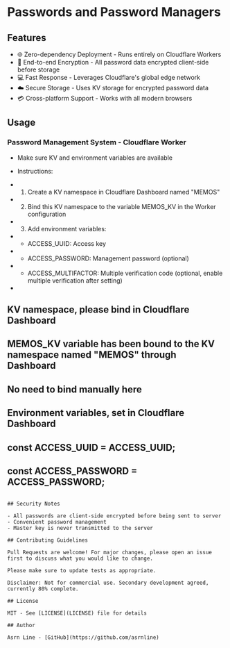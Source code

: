# Passwords and Password Managers

## Features

- 🌐 Zero-dependency Deployment - Runs entirely on Cloudflare Workers
- 📧 End-to-end Encryption - All password data encrypted client-side before storage
- 💻 Fast Response - Leverages Cloudflare's global edge network
- ☁️ Secure Storage - Uses KV storage for encrypted password data
- 💳 Cross-platform Support - Works with all modern browsers


## Usage

### Password Management System - Cloudflare Worker

* Make sure KV and environment variables are available

* Instructions:

* 1. Create a KV namespace in Cloudflare Dashboard named "MEMOS"

* 2. Bind this KV namespace to the variable MEMOS_KV in the Worker configuration

* 3. Add environment variables:

* - ACCESS_UUID: Access key

* - ACCESS_PASSWORD: Management password (optional)

* - ACCESS_MULTIFACTOR: Multiple verification code (optional, enable multiple verification after setting)

*

## KV namespace, please bind in Cloudflare Dashboard

## MEMOS_KV variable has been bound to the KV namespace named "MEMOS" through Dashboard

## No need to bind manually here

## Environment variables, set in Cloudflare Dashboard

## const ACCESS_UUID = ACCESS_UUID;

## const ACCESS_PASSWORD = ACCESS_PASSWORD;
```

## Security Notes

- All passwords are client-side encrypted before being sent to server
- Convenient password management
- Master key is never transmitted to the server

## Contributing Guidelines

Pull Requests are welcome! For major changes, please open an issue first to discuss what you would like to change.

Please make sure to update tests as appropriate.

Disclaimer: Not for commercial use. Secondary development agreed, currently 80% complete.

## License

MIT - See [LICENSE](LICENSE) file for details

## Author

Asrn Line - [GitHub](https://github.com/asrnline)
